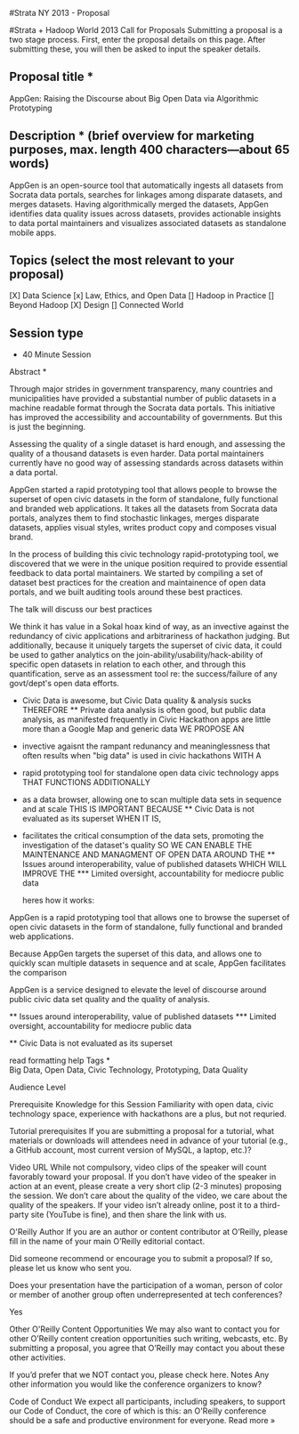 #Strata NY 2013 - Proposal

#Strata + Hadoop World 2013 Call for Proposals
Submitting a proposal is a two stage process. First, enter the proposal details on this page. After submitting these, you will then be asked to input the speaker details.

## Proposal title *
AppGen: Raising the Discourse about Big Open Data via Algorithmic Prototyping

## Description * (brief overview for marketing purposes, max. length 400 characters—about 65 words)
AppGen is an open-source tool that automatically ingests all datasets from Socrata data portals, searches for linkages among disparate datasets, and merges datasets. Having algorithmically merged the datasets, AppGen identifies data quality issues across datasets, provides actionable insights to data portal maintainers and visualizes associated datasets as standalone mobile apps.

## Topics (select the most relevant to your proposal)
[X] Data Science
[x] Law, Ethics, and Open Data
[] Hadoop in Practice
[] Beyond Hadoop
[X] Design
[] Connected World

## Session type
* 40 Minute Session

Abstract *

Through major strides in government transparency, many countries and municipalities have provided a substantial number of public datasets in a machine readable format through the Socrata data portals. This initiative has improved the accessibility and accountability of governments. But this is just the beginning.

Assessing the quality of a single dataset is hard enough, and assessing the quality of a thousand datasets is even harder. Data portal maintainers currently have no good way of assessing standards across datasets within a data portal.

AppGen started a rapid prototyping tool that allows people to browse the superset of open civic datasets in the form of standalone, fully functional and branded web applications. It takes all the datasets from Socrata data portals, analyzes them to find stochastic linkages, merges disparate datasets, applies visual styles, writes product copy and composes visual brand. 

In the process of building this civic technology rapid-prototyping tool, we discovered that we were in the unique position required to provide essential feedback to data portal maintainers. We started by compiling a set of dataset best practices for the creation and maintainence of open data portals, and we built auditing tools around these best practices.

The talk will discuss our best practices







We think it has value in a Sokal hoax kind of way, as an invective against the redundancy of civic applications and arbitrariness of hackathon judging. But additionally, because it uniquely targets the superset of civic data, it could be used to gather analytics on the join-ability/usability/hack-ability of specific open datasets in relation to each other, and through this quantification, serve as an assessment tool re: the success/failure of any govt/dept's open data efforts.

* Civic Data is awesome, but Civic Data quality & analysis sucks
THEREFORE
** Private data analysis is often good, but public data analysis, as manifested frequently in Civic Hackathon apps are little more than a Google Map and generic data
WE PROPOSE AN
* invective agaisnt the rampant redunancy and meaninglessness that often results when "big data" is used in civic hackathons
WITH A 
* rapid prototyping tool for standalone open data civic technology apps
THAT FUNCTIONS ADDITIONALLY
* as a data browser, allowing one to scan multiple data sets in sequence and at scale
THIS IS IMPORTANT BECAUSE
** Civic Data is not evaluated as its superset
WHEN IT IS, 
* facilitates the critical consumption of the data sets, promoting the investigation of the dataset's quality
SO WE CAN ENABLE THE MAINTENANCE AND MANAGMENT OF OPEN DATA AROUND THE
** Issues around interoperability, value of published datasets
WHICH WILL IMPROVE THE
*** Limited oversight, accountability for mediocre public data

    heres how it works:
    


AppGen is a rapid prototyping tool that allows one to browse the superset of open civic datasets in the form of standalone, fully functional and branded web applications. 

Because AppGen targets the superset of this data, and allows one to quickly scan multiple datasets in sequence and at scale, AppGen facilitates the comparison 

AppGen is a service designed to elevate the level of discourse around public civic data set quality and the quality of analysis.


** Issues around interoperability, value of published datasets
*** Limited oversight, accountability for mediocre public data

** Civic Data is not evaluated as its superset



 read formatting help
Tags *        
Big Data, Open Data, Civic Technology, Prototyping, Data Quality


Audience Level 

Prerequisite Knowledge for this Session 
Familiarity with open data, civic technology space, experience with hackathons are a plus, but not requried.

Tutorial prerequisites 
If you are submitting a proposal for a tutorial, what materials or downloads will attendees need in advance of your tutorial (e.g., a GitHub account, most current version of MySQL, a laptop, etc.)?


Video URL 
While not compulsory, video clips of the speaker will count favorably toward your proposal. If you don’t have video of the speaker in action at an event, please create a very short clip (2-3 minutes) proposing the session. We don’t care about the quality of the video, we care about the quality of the speakers. If your video isn’t already online, post it to a third-party site (YouTube is fine), and then share the link with us.


O'Reilly Author 
If you are an author or content contributor at O’Reilly, please fill in the name of your main O’Reilly editorial contact.


Did someone recommend or encourage you to submit a proposal? If so, please let us know who sent you. 

Does your presentation have the participation of a woman, person of color or member of another group often underrepresented at tech conferences? 

Yes


Other O'Reilly Content Opportunities 
We may also want to contact you for other O’Reilly content creation opportunities such writing, webcasts, etc. By submitting a proposal, you agree that O’Reilly may contact you about these other activities.

  If you’d prefer that we NOT contact you, please check here.
Notes 
Any other information you would like the conference organizers to know?


Code of Conduct
We expect all participants, including speakers, to support our Code of Conduct, the core of which is this: an O'Reilly conference should be a safe and productive environment for everyone. Read more »

